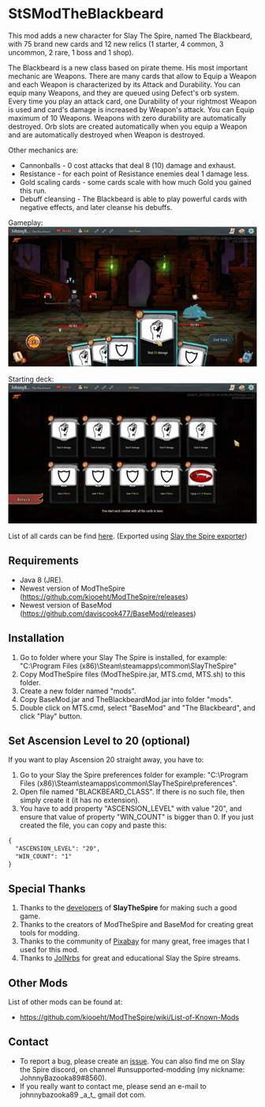 # StSModTheBlackbeard
This mod adds a new character for Slay The Spire, named The Blackbeard, with 75 brand new cards and 12 new relics (1 starter, 4 common, 3 uncommon, 2 rare, 1 boss and 1 shop). 

The Blackbeard is a new class based on pirate theme. His most important mechanic are Weapons. There are many cards that allow to Equip a Weapon and each Weapon is characterized by its Attack and Durability. You can equip many Weapons, and they are queued using Defect's orb system. Every time you play an attack card, one Durability of your rightmost Weapon is used and card's damage is increased by Weapon's attack. You can Equip maximum of 10 Weapons. Weapons with zero durability are automatically destroyed. Orb slots are created automatically when you equip a Weapon and are automatically destroyed when Weapon is destroyed.

Other mechanics are: 
- Cannonballs - 0 cost attacks that deal 8 (10) damage and exhaust.
- Resistance - for each point of Resistance enemies deal 1 damage less.
- Gold scaling cards - some cards scale with how much Gold you gained this run.
- Debuff cleansing - The Blackbeard is able to play powerful cards with negative effects, and later cleanse his debuffs.

Gameplay: 
![Gameplay](screenshots/Gameplay.jpg)

Starting deck: 
![Gameplay](screenshots/StartingDeck.jpg)

List of all cards can be find [here](/cards/cardlist.md). (Exported using [Slay the Spire exporter](https://github.com/twanvl/sts-exporter))

## Requirements ##

* Java 8 (JRE).
* Newest version of ModTheSpire (https://github.com/kiooeht/ModTheSpire/releases)
* Newest version of BaseMod (https://github.com/daviscook477/BaseMod/releases)

## Installation ##
1. Go to folder where your Slay The Spire is installed, for example: "C:\Program Files (x86)\Steam\steamapps\common\SlayTheSpire"
2. Copy ModTheSpire files (ModTheSpire.jar, MTS.cmd, MTS.sh) to this folder.
3. Create a new folder named "mods".
4. Copy BaseMod.jar and TheBlackbeardMod.jar into folder "mods".
5. Double click on MTS.cmd, select "BaseMod" and "The Blackbeard", and click "Play" button.

## Set Ascension Level to 20 (optional) ##

If you want to play Ascension 20 straight away, you have to:
1. Go to your Slay the Spire preferences folder for example: "C:\Program Files (x86)\Steam\steamapps\common\SlayTheSpire\preferences".
2. Open file named "BLACKBEARD_CLASS". If there is no such file, then simply create it (it has no extension).
3. You have to add property "ASCENSION_LEVEL" with value "20", and ensure that value of property "WIN_COUNT" is bigger than 0. If you just created the file, you can copy and paste this:
```
{
  "ASCENSION_LEVEL": "20",
  "WIN_COUNT": "1"
}
```

## Special Thanks ##
1. Thanks to the [developers](https://www.megacrit.com/) of **SlayTheSpire** for making such a good game.
2. Thanks to the creators of ModTheSpire and BaseMod for creating great tools for modding.
3. Thanks to the community of [Pixabay](https://pixabay.com) for many great, free images that I used for this mod. 
4. Thanks to [JoINrbs](https://www.twitch.tv/joinrbs) for great and educational Slay the Spire streams.

## Other Mods ##
List of other mods can be found at:
* https://github.com/kiooeht/ModTheSpire/wiki/List-of-Known-Mods

## Contact ##
- To report a bug, please create an [issue](https://github.com/JohnnyBazooka89/StSModTheBlackbeard/issues). You can also find me on Slay the Spire discord, on channel #unsupported-modding (my nickname: JohnnyBazooka89#8560).
- If you really want to contact me, please send an e-mail to johnnybazooka89 \_a_t_ gmail dot com.
